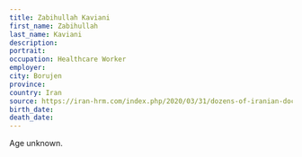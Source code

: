 ```yaml
---
title: Zabihullah Kaviani
first_name: Zabihullah
last_name: Kaviani
description: 
portrait: 
occupation: Healthcare Worker
employer: 
city: Borujen
province: 
country: Iran
source: https://iran-hrm.com/index.php/2020/03/31/dozens-of-iranian-doctors-died-during-irans-coronavirus-crisis/
birth_date: 
death_date: 
---
```


Age unknown.
